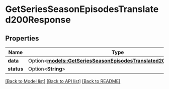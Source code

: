 # GetSeriesSeasonEpisodesTranslated200Response

## Properties

Name | Type | Description | Notes
------------ | ------------- | ------------- | -------------
**data** | Option<[**models::GetSeriesSeasonEpisodesTranslated200ResponseData**](getSeriesSeasonEpisodesTranslated_200_response_data.md)> |  | [optional]
**status** | Option<**String**> |  | [optional]

[[Back to Model list]](../README.md#documentation-for-models) [[Back to API list]](../README.md#documentation-for-api-endpoints) [[Back to README]](../README.md)


